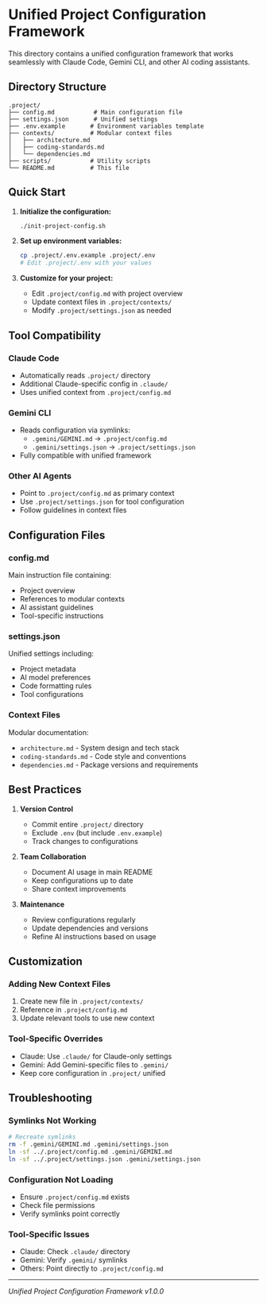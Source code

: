 # Unified Project Configuration Framework

This directory contains a unified configuration framework that works seamlessly with Claude Code, Gemini CLI, and other AI coding assistants.

## Directory Structure

```
.project/
├── config.md           # Main configuration file
├── settings.json       # Unified settings
├── .env.example       # Environment variables template
├── contexts/          # Modular context files
│   ├── architecture.md
│   ├── coding-standards.md
│   └── dependencies.md
├── scripts/           # Utility scripts
└── README.md          # This file
```

## Quick Start

1. **Initialize the configuration:**
   ```bash
   ./init-project-config.sh
   ```

2. **Set up environment variables:**
   ```bash
   cp .project/.env.example .project/.env
   # Edit .project/.env with your values
   ```

3. **Customize for your project:**
   - Edit `.project/config.md` with project overview
   - Update context files in `.project/contexts/`
   - Modify `.project/settings.json` as needed

## Tool Compatibility

### Claude Code
- Automatically reads `.project/` directory
- Additional Claude-specific config in `.claude/`
- Uses unified context from `.project/config.md`

### Gemini CLI
- Reads configuration via symlinks:
  - `.gemini/GEMINI.md` → `.project/config.md`
  - `.gemini/settings.json` → `.project/settings.json`
- Fully compatible with unified framework

### Other AI Agents
- Point to `.project/config.md` as primary context
- Use `.project/settings.json` for tool configuration
- Follow guidelines in context files

## Configuration Files

### config.md
Main instruction file containing:
- Project overview
- References to modular contexts
- AI assistant guidelines
- Tool-specific instructions

### settings.json
Unified settings including:
- Project metadata
- AI model preferences
- Code formatting rules
- Tool configurations

### Context Files
Modular documentation:
- `architecture.md` - System design and tech stack
- `coding-standards.md` - Code style and conventions
- `dependencies.md` - Package versions and requirements

## Best Practices

1. **Version Control**
   - Commit entire `.project/` directory
   - Exclude `.env` (but include `.env.example`)
   - Track changes to configurations

2. **Team Collaboration**
   - Document AI usage in main README
   - Keep configurations up to date
   - Share context improvements

3. **Maintenance**
   - Review configurations regularly
   - Update dependencies and versions
   - Refine AI instructions based on usage

## Customization

### Adding New Context Files
1. Create new file in `.project/contexts/`
2. Reference in `.project/config.md`
3. Update relevant tools to use new context

### Tool-Specific Overrides
- Claude: Use `.claude/` for Claude-only settings
- Gemini: Add Gemini-specific files to `.gemini/`
- Keep core configuration in `.project/` unified

## Troubleshooting

### Symlinks Not Working
```bash
# Recreate symlinks
rm -f .gemini/GEMINI.md .gemini/settings.json
ln -sf ../.project/config.md .gemini/GEMINI.md
ln -sf ../.project/settings.json .gemini/settings.json
```

### Configuration Not Loading
- Ensure `.project/config.md` exists
- Check file permissions
- Verify symlinks point correctly

### Tool-Specific Issues
- Claude: Check `.claude/` directory
- Gemini: Verify `.gemini/` symlinks
- Others: Point directly to `.project/config.md`

---
*Unified Project Configuration Framework v1.0.0*